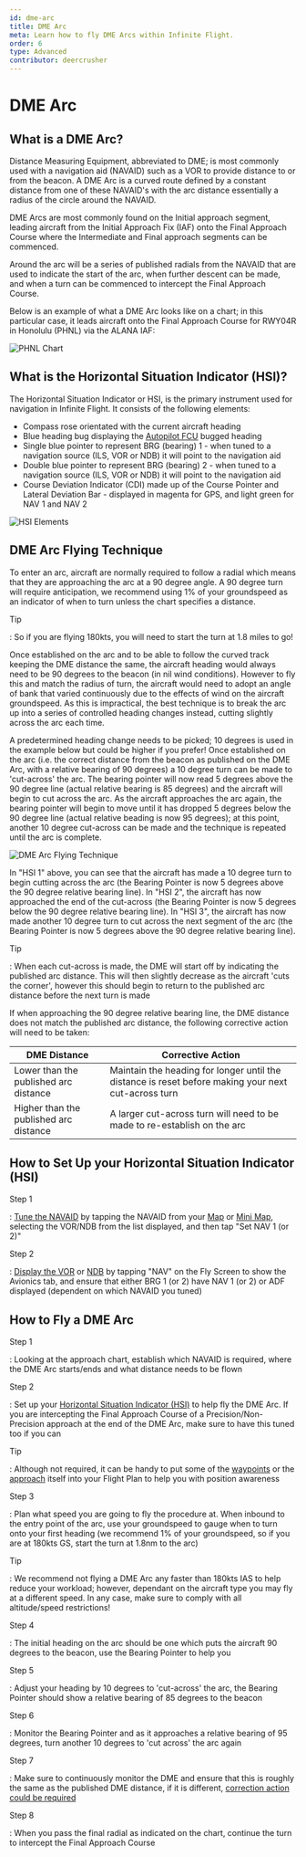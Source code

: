 ```yaml
---
id: dme-arc
title: DME Arc
meta: Learn how to fly DME Arcs within Infinite Flight.
order: 6
type: Advanced
contributor: deercrusher
---
```


# DME Arc



## What is a DME Arc?

Distance Measuring Equipment, abbreviated to DME; is most commonly used with a navigation aid (NAVAID) such as a VOR to provide distance to or from the beacon. A DME Arc is a curved route defined by a constant distance from one of these NAVAID's with the arc distance essentially a radius of the circle around the NAVAID. 



DME Arcs are most commonly found on the Initial approach segment, leading aircraft from the Initial Approach Fix (IAF) onto the Final Approach Course where the Intermediate and Final approach segments can be commenced. 



Around the arc will be a series of published radials from the NAVAID that are used to indicate the start of the arc, when further descent can be made, and when a turn can be commenced to intercept the Final Approach Course.



Below is an example of what a DME Arc looks like on a chart; in this particular case, it leads aircraft onto the Final Approach Course for RWY04R in Honolulu (PHNL) via the ALANA IAF:

![PHNL Chart](_images/manual/graphics/phnl-chart.jpg)



## What is the Horizontal Situation Indicator (HSI)?

The Horizontal Situation Indicator or HSI, is the primary instrument used for navigation in Infinite Flight. It consists of the following elements:



- Compass rose orientated with the current aircraft heading
- Blue heading bug displaying the [Autopilot FCU](/guide/getting-started/pilot-user-interface/autopilot#autopilot) bugged heading
- Single blue pointer to represent BRG (bearing) 1 - when tuned to a navigation source (ILS, VOR or NDB) it will point to the navigation aid
- Double blue pointer to represent BRG (bearing) 2 - when tuned to a navigation source (ILS, VOR or NDB) it will point to the navigation aid
- Course Deviation Indicator (CDI) made up of the Course Pointer and Lateral Deviation Bar - displayed in magenta for GPS, and light green for NAV 1 and NAV 2

![HSI Elements](_images/manual/graphics/hsi-elements.jpg)



## DME Arc Flying Technique

To enter an arc, aircraft are normally required to follow a radial which means that they are approaching the arc at a 90 degree angle. A 90 degree turn will require anticipation, we recommend using 1% of your groundspeed as an indicator of when to turn unless the chart specifies a distance.



Tip

: So if you are flying 180kts, you will need to start the turn at 1.8 miles to go!



Once established on the arc and to be able to follow the curved track keeping the DME distance the same, the aircraft heading would always need to be 90 degrees to the beacon (in nil wind conditions). However to fly this and match the radius of turn, the aircraft would need to adopt an angle of bank that varied continuously due to the effects of wind on the aircraft groundspeed. As this is impractical, the best technique is to break the arc up into a series of controlled heading changes instead, cutting slightly across the arc each time.



A predetermined heading change needs to be picked; 10 degrees is used in the example below but could be higher if you prefer! Once established on the arc (i.e. the correct distance from the beacon as published on the DME Arc, with a relative bearing of 90 degrees) a 10 degree turn can be made to 'cut-across' the arc. The bearing pointer will now read 5 degrees above the 90 degree line (actual relative bearing is 85 degrees) and the aircraft will begin to cut across the arc. As the aircraft approaches the arc again, the bearing pointer will begin to move until it has dropped 5 degrees below the 90 degree line (actual relative beading is now 95 degrees); at this point, another 10 degree cut-across can be made and the technique is repeated until the arc is complete.



![DME Arc Flying Technique](_images/manual/graphics/dme-arc.jpg)



In "HSI 1" above, you can see that the aircraft has made a 10 degree turn to begin cutting across the arc (the Bearing Pointer is now 5 degrees above the 90 degree relative bearing line). In "HSI 2", the aircraft has now approached the end of the cut-across (the Bearing Pointer is now 5 degrees below the 90 degree relative bearing line). In "HSI 3", the aircraft has now made another 10 degree turn to cut across the next segment of the arc (the Bearing Pointer is now 5 degrees above the 90 degree relative bearing line).



Tip

: When each cut-across is made, the DME will start off by indicating the published arc distance. This will then slightly decrease as the aircraft 'cuts the corner', however this should begin to return to the published arc distance before the next turn is made



If when approaching the 90 degree relative bearing line, the DME distance does not match the published arc distance, the following corrective action will need to be taken:

| DME Distance                           | Corrective Action                                            |
| -------------------------------------- | ------------------------------------------------------------ |
| Lower than the published arc distance  | Maintain the heading for longer until the distance is reset before making your next cut-across turn |
| Higher than the published arc distance | A larger cut-across turn will need to be made to re-establish on the arc |



## How to Set Up your Horizontal Situation Indicator (HSI)

Step 1

: [Tune the NAVAID](/guide/getting-started/pilot-user-interface/navigation#tuning-to-a-vor-or-adf) by tapping the NAVAID from your [Map](/guide/getting-started/pilot-user-interface/flight-planning#map) or [Mini Map](/guide/getting-started/pilot-user-interface/flight-planning#mini-map), selecting the VOR/NDB from the list displayed, and then tap "Set NAV 1 (or 2)"



Step 2

: [Display the VOR](/guide/getting-started/pilot-user-interface/navigation#displaying-a-vor-in-your-aircraft) or [NDB](/guide/getting-started/pilot-user-interface/navigation#displaying-an-adf-in-your-aircraft) by tapping "NAV" on the Fly Screen to show the Avionics tab, and ensure that either BRG 1 (or 2) have NAV 1 (or 2) or ADF displayed (dependent on which NAVAID you tuned)



## How to Fly a DME Arc



Step 1

: Looking at the approach chart, establish which NAVAID is required, where the DME Arc starts/ends and what distance needs to be flown



Step 2

: Set up your [Horizontal Situation Indicator (HSI)](/guide/flying-guide/descent-to-landing/dme-arc#what-is-the-horizontal-situation-indicator-(hsi)%3F) to help fly the DME Arc. If you are intercepting the Final Approach Course of a Precision/Non-Precision approach at the end of the DME Arc, make sure to have this tuned too if you can



Tip

: Although not required, it can be handy to put some of the [waypoints](/guide/getting-started/pilot-user-interface/flight-planning#flight-plan) or the [approach](/guide/getting-started/pilot-user-interface/flight-planning#selecting-departure%2C-arrival-and-approach-procedures) itself into your Flight Plan to help you with position awareness



Step 3

: Plan what speed you are going to fly the procedure at. When inbound to the entry point of the arc, use your groundspeed to gauge when to turn onto your first heading (we recommend 1% of your groundspeed, so if you are at 180kts GS, start the turn at 1.8nm to the arc)



Tip

: We recommend not flying a DME Arc any faster than 180kts IAS to help reduce your workload; however, dependant on the aircraft type you may fly at a different speed. In any case, make sure to comply with all altitude/speed restrictions!



Step 4

: The initial heading on the arc should be one which puts the aircraft 90 degrees to the beacon, use the Bearing Pointer to help you



Step 5

: Adjust your heading by 10 degrees to 'cut-across' the arc, the Bearing Pointer should show a relative bearing of 85 degrees to the beacon



Step 6

: Monitor the Bearing Pointer and as it approaches a relative bearing of 95 degrees, turn another 10 degrees to 'cut across' the arc again



Step 7

: Make sure to continuously monitor the DME and ensure that this is roughly the same as the published DME distance, if it is different, [correction action could be required](/guide/flying-guide/descent-to-landing/dme-arc#dme-arc-flying-technique)



Step 8

: When you pass the final radial as indicated on the chart, continue the turn to intercept the Final Approach Course